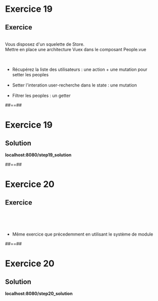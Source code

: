 <!-- .slide: class="exercice" -->
# Exercice 19
## Exercice
<br>
Vous disposez d'un squelette de Store.<br>
Mettre en place une architecture Vuex dans le composant People.vue
<br><br><br>

- Récupérez la liste des utilisateurs : une action + une mutation pour setter les peoples<br><br>
- Setter l'interation user-recherche dans le state : une mutation<br><br>
- Filtrer les peoples : un getter

##==##

<!-- .slide: class="exercice" -->
# Exercice 19
## Solution
<b>localhost:8080/step19_solution</b>
<!-- .element: class="full-center" -->

##==##

<!-- .slide: class="exercice" -->
# Exercice 20
## Exercice 
<br><br><br>

- Même exercice que précedemment en utilisant le système de module

##==##

<!-- .slide: class="exercice" -->
# Exercice 20
## Solution
<b>localhost:8080/step20_solution</b>
<!-- .element: class="full-center" -->

